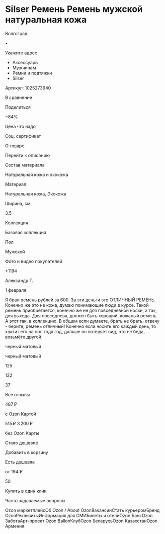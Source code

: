 # Silser Ремень Ремень мужской натуральная кожа

Волгоград

•

Укажите адрес

* Аксессуары
* Мужчинам
* Ремни и подтяжки
* Silser

Артикул: 1025273640

В сравнение

Поделиться

−84%

Цена что надо

Соц. сертификат

О товаре

Перейти к описанию

Состав материала

Натуральная кожа и экокожа

Материал

Натуральная кожа, Экокожа

Ширина, см

3.5

Коллекция

Базовая коллекция

Пол

Мужской

Фото и видео покупателей

+1194

Александр Г.

1 февраля

Я брал ремень рублей за 600. За эти деньги это ОТЛИЧНЫЙ РЕМЕНЬ. Конечно же это не кожа, думаю понимающие люди в курсе. Такой ремень приобретается, конечно же не для повседневной носки, а так, для выхода. Для повседнева, должен быть хороший, кожаный ремень. А этот так, в коллекцию. В общем если думаете, брать не брать, отвечу - берите, ремень отличный! Конечно если носить его каждый день, то хватит его на пол года год, дальше он потеряет вид, это не беда, возьмёте другой.

черный матовый

черный матовый

125

122

37

Все отзывы

487 ₽

c Ozon Картой

515 ₽ 3 200 ₽

без Ozon Карты

Стало дешевле

Добавить в корзину

Есть дешевле

от 194 ₽

50

Купить в один клик

Часто задаваемые вопросы

Ozon маркетплейсОб Ozon / About OzonВакансииСтать курьеромБренд OzonРеквизитыИнформация для СМИБилеты и отелиOzon БанкOzon ЗаботаАрт-проект Ozon BallonКлубOzon БеларусьOzon КазахстанOzon Армения